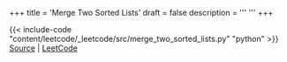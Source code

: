 +++
title = 'Merge Two Sorted Lists'
draft = false
description =  '''
'''
+++

{{< include-code "content/leetcode/_leetcode/src/merge_two_sorted_lists.py" "python" >}}
[Source](https://github.com/grind-rip/leetcode/blob/master/src/merge_two_sorted_lists.py) | [LeetCode](https://leetcode.com/problems/merge-two-sorted-lists)
